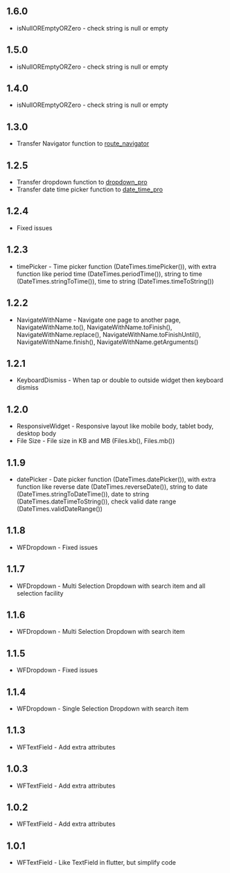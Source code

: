 ## 1.6.0

* isNullOREmptyORZero - check string is null or empty

## 1.5.0

* isNullOREmptyORZero - check string is null or empty

## 1.4.0

* isNullOREmptyORZero - check string is null or empty

## 1.3.0

* Transfer Navigator function to [route_navigator](https://pub.dev/packages/route_navigator)

## 1.2.5

* Transfer dropdown function to [dropdown_pro](https://pub.dev/packages/dropdown_pro)
* Transfer date time picker function to [date_time_pro](https://pub.dev/packages/date_time_pro)

## 1.2.4

* Fixed issues

## 1.2.3

* timePicker - Time picker function (DateTimes.timePicker()), with extra function like period time (DateTimes.periodTime()), string to time (DateTimes.stringToTime()), time to string (DateTimes.timeToString())

## 1.2.2

* NavigateWithName - Navigate one page to another page, NavigateWithName.to(), NavigateWithName.toFinish(), NavigateWithName.replace(), NavigateWithName.toFinishUntil(), NavigateWithName.finish(), NavigateWithName.getArguments()

## 1.2.1

* KeyboardDismiss - When tap or double to outside widget then keyboard dismiss

## 1.2.0

* ResponsiveWidget - Responsive layout like mobile body, tablet body, desktop body
* File Size - File size in KB and MB (Files.kb(), Files.mb())

## 1.1.9

* datePicker - Date picker function (DateTimes.datePicker()), with extra function like reverse date (DateTimes.reverseDate()), string to date (DateTimes.stringToDateTime()), date to string (DateTimes.dateTimeToString()), check valid date range (DateTimes.validDateRange())

## 1.1.8

* WFDropdown - Fixed issues

## 1.1.7

* WFDropdown - Multi Selection Dropdown with search item and all selection facility

## 1.1.6

* WFDropdown - Multi Selection Dropdown with search item

## 1.1.5

* WFDropdown - Fixed issues

## 1.1.4

* WFDropdown - Single Selection Dropdown with search item

## 1.1.3

* WFTextField - Add extra attributes

## 1.0.3

* WFTextField - Add extra attributes

## 1.0.2

* WFTextField - Add extra attributes

## 1.0.1

* WFTextField - Like TextField in flutter, but simplify code

